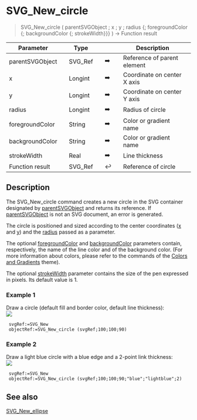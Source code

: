 <!-- nodeReference := SVG_New_circle ( parentReference ; x ; y ; rayon ; strokeColor ; fillColor ; strokeWidth )
 -> parentReference (Text)
 -> x (Real)
 -> y (Real)
 -> rayon (Real)
 -> strokeColor (Text)
 -> fillColor (Text)
 -> strokeWidth (Real)
 <- nodeReference (Text)-->
# SVG_New_circle

> SVG_New_circle ( parentSVGObject ; x ; y ; radius {; foregroundColor {; backgroundColor {; strokeWidth}}} ) -> Function result

| Parameter |     | Type |     |     |     | Description |     |
| --- | --- | --- | --- | --- | --- | --- | --- |
| parentSVGObject |     | SVG_Ref |     | ➡️ |     | Reference of parent element |     |
| x   |     | Longint |     | ➡️ |     | Coordinate on center X axis |     |
| y   |     | Longint |     | ➡️ |     | Coordinate on center Y axis |     |
| radius |     | Longint |     | ➡️ |     | Radius of circle |     |
| foregroundColor |     | String |     | ➡️ |     | Color or gradient name |     |
| backgroundColor |     | String |     | ➡️ |     | Color or gradient name |     |
| strokeWidth |     | Real |     | ➡️ |     | Line thickness |     |
| Function result |     | SVG_Ref |     | ↩️ |     | Reference of circle |     |

## Description

The SVG_New_circle command creates a new circle in the SVG container designated by [parentSVGObject](## "Reference of parent element") and returns its reference. If [parentSVGObject](## "Reference of parent element") is not an SVG document, an error is generated.

The circle is positioned and sized according to the center coordinates ([x](## "Coordinate on center X axis") and [y](## "Coordinate on center Y axis")) and the [radius](## "Radius of circle") passed as a parameter.

The optional [foregroundColor](## "Color or gradient name") and [backgroundColor](## "Color or gradient name") parameters contain, respectively, the name of the line color and of the background color. (For more information about colors, please refer to the commands of the [Colors and Gradients](../Colors%20and%20Gradients.md) theme).

The optional [strokeWidth](## "Line thickness") parameter contains the size of the pen expressed in pixels. Its default value is 1.

### Example 1  

Draw a circle (default fill and border color, default line thickness):  
![](https://doc.4d.com/4Dv19/picture/194977/pict194977.en.png)

```4d
 svgRef:=SVG_New   
 objectRef:=SVG_New_circle (svgRef;100;100;90)
```

### Example 2  

Draw a light blue circle with a blue edge and a 2-point link thickness:  
![](https://doc.4d.com/4Dv19/picture/194978/pict194978.en.png)

```4d
 svgRef:=SVG_New   
 objectRef:=SVG_New_circle (svgRef;100;100;90;"blue";"lightblue";2)
```

## See also

[SVG_New_ellipse](SVG_New_ellipse.md)
